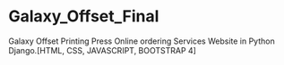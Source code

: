 # Galaxy_Offset_Final
Galaxy Offset Printing Press Online ordering Services Website in Python Django.[HTML, CSS, JAVASCRIPT, BOOTSTRAP 4]
